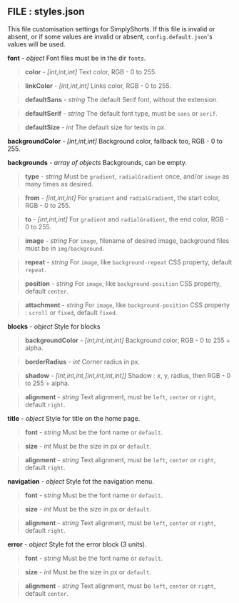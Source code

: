## FILE : styles.json
This file customisation settings for SimplyShorts.
If this file is invalid or absent, or if some values are invalid or absent, `config.default.json`'s values will be used.

**font** - *object*	Font files must be in the dir `fonts`.

>**color** - *[int,int,int]* 	Text color, RGB - 0 to 255.

>**linkColor** - *[int,int,int]* 	Links color, RGB - 0 to 255.

>**defaultSans** - *string* 	The default Serif font, without the extension.

>**defaultSerif** - *string* The default font type, must be `sans` or `serif`.

>**defaultSize** - *int* The default size for texts in px.

**backgroundColor** - *[int,int,int]* Background color, fallback too, RGB - 0 to 255.

**backgrounds** - *array of objects*	Backgrounds, can be empty.

>**type** - *string* Must be `gradient`, `radialGradient` once, and/or `image` as many times as desired.

>**from** - *[int,int,int]* For `gradient` and `radialGradient`, the start color, RGB - 0 to 255.

>**to** - *[int,int,int]* For `gradient` and `radialGradient`, the end color, RGB - 0 to 255.

>**image** - *string* For `image`, filename of desired image, background files must be in `img/background`.

>**repeat** - *string* For `image`, like `background-repeat` CSS property, default `repeat`.

>**position** - *string* For `image`, like `background-position` CSS property, default `center`.

>**attachment** - *string* For `image`, like `background-position` CSS property : `scroll` or `fixed`, default `fixed`.

**blocks** - *object* Style for blocks

>**backgroundColor** - *[int,int,int,int]* Background color, RGB - 0 to 255 + alpha.

>**borderRadius** - *int* Corner radius in px.

>**shadow** - *[int,int,int,[int,int,int,int]]* Shadow : x, y, radius, then RGB - 0 to 255 + alpha.

>**alignment** - *string* Text alignment, must be `left`, `center` or `right`, default `right`.

**title** - *object* Style for title on the home page.

>**font** - *string* Must be the font name or `default`.

>**size** - *int* Must be the size in px or `default`.

>**alignment** - *string* Text alignment, must be `left`, `center` or `right`, default `right`.

**navigation** - *object* Style fot the navigation menu.

>**font** - *string* Must be the font name or `default`.

>**size** - *int* Must be the size in px or `default`.

>**alignment** - *string* Text alignment, must be `left`, `center` or `right`, default `right`.

**error** - *object* Style fot the error block (3 units).

>**font** - *string* Must be the font name or `default`.

>**size** - *int* Must be the size in px or `default`.

>**alignment** - *string* Text alignment, must be `left`, `center` or `right`, default `center`.